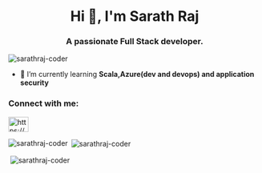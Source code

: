 <h1 align="center">Hi 👋, I'm Sarath Raj</h1>
<h3 align="center">A passionate Full Stack developer.</h3>
<p align="left"> <img src="https://komarev.com/ghpvc/?username=sarathraj-coder&label=Profile%20views&color=0e75b6&style=flat" alt="sarathraj-coder" /> </p>


- 🌱 I’m currently learning **Scala,Azure(dev and devops) and application security**

<p align="left">
<h3 align="left">Connect with me:</h3>

<a href="https://linkedin.com/in/https://www.linkedin.com/in/sarathrajr/" target="blank"><img align="center" src="https://cdn.jsdelivr.net/npm/simple-icons@3.0.1/icons/linkedin.svg" alt="https://www.linkedin.com/in/sarathrajr/" height="30" width="40" /></a>

<p><img align="left" src="https://github-readme-stats.vercel.app/api/top-langs/?username=sarathraj-coder&layout=compact" alt="sarathraj-coder" /></p>

<p>&nbsp;<img align="center" src="https://github-readme-stats.vercel.app/api?username=sarathraj-coder&show_icons=true" alt="sarathraj-coder" /></p>


<p>&nbsp;<img align="center" src="https://github-readme-stats.vercel.app/api/wakatime?username=sarathraj-coder" alt="sarathraj-coder" /></p>
